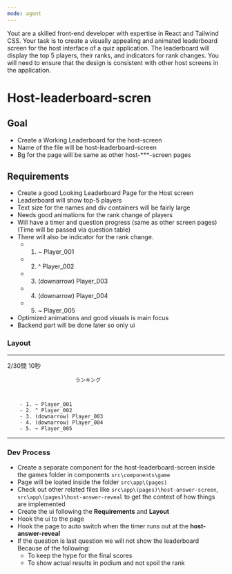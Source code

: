 ```yaml
---
mode: agent
---
```


Yout are a skilled front-end developer with expertise in React and Tailwind CSS. Your task is to create a visually appealing and animated leaderboard screen for the host interface of a quiz application. The leaderboard will display the top 5 players, their ranks, and indicators for rank changes. You will need to ensure that the design is consistent with other host screens in the application.

# Host-leaderboard-scren

## Goal

- Create a Working Leaderboard for the host-screen
- Name of the file will be host-leaderboard-screen
- Bg for the page will be same as other host-\*\*\*-screen pages

## Requirements

- Create a good Looking Leaderboard Page for the Host screen
- Leaderboard will show top-5 players
- Text size for the names and div containers will be fairly large
- Needs good animations for the rank change of players
- Will have a timer and question progress (same as other screen pages)(Time will be passed via question table)
- There will also be indicator for the rank change.
  - 1. ~ Player_001
  - 2. ^ Player_002
  - 3. (downarrow) Player_003
  - 4. (downarrow) Player_004
  - 5. ~ Player_005
- Optimized animations and good visuals is main focus
- Backend part will be done later so only ui

### Layout

---

2/30問 10秒

                          ランキング



        - 1. ~ Player_001
        - 2. ^ Player_002
        - 3. (downarrow) Player_003
        - 4. (downarrow) Player_004
        - 5. ~ Player_005

---

### Dev Process

- Create a separate component for the host-leaderboard-screen inside the games folder in components `src\components\game`
- Page will be loated inside the folder `src\app\(pages)`
- Check out other related files like `src\app\(pages)\host-answer-screen`, `src\app\(pages)\host-answer-reveal` to get the context of how things are implemented
- Create the ui following the **Requirements** and **Layout**
- Hook the ui to the page
- Hook the page to auto switch when the timer runs out at the **host-answer-reveal**
- If the question is last question we will not show the leaderboard Because of the following:
  - To keep the hype for the final scores
  - To show actual results in podium and not spoil the rank
